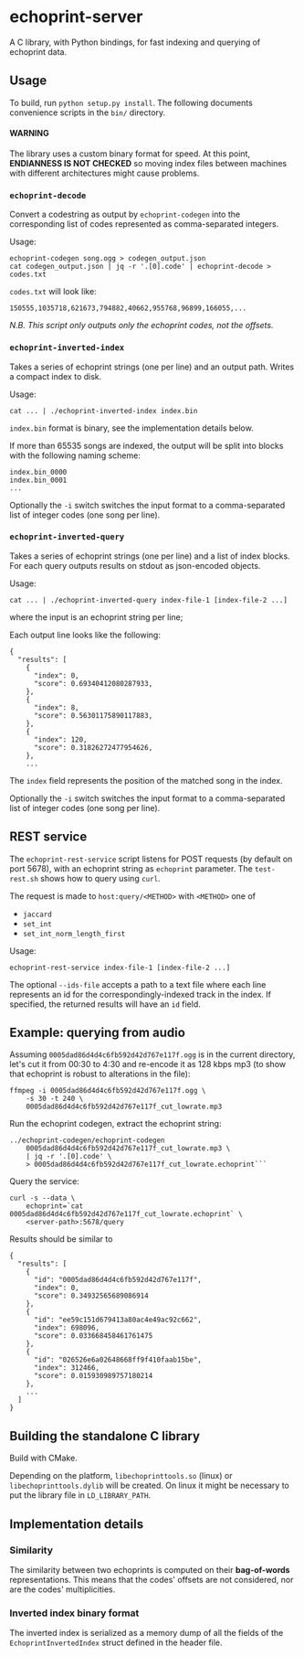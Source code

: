 # echoprint-server #

A C library, with Python bindings, for fast indexing and querying of
echoprint data.


## Usage ##

To build, run `python setup.py install`.
The following documents convenience scripts in the `bin/` directory.

#### WARNING ####

The library uses a custom binary format for speed. At this point,
**ENDIANNESS IS NOT CHECKED** so moving index files between machines
with different architectures might cause problems.


### `echoprint-decode` ###

Convert a codestring as output by `echoprint-codegen` into
the corresponding list of codes represented as comma-separated integers.

Usage:

	echoprint-codegen song.ogg > codegen_output.json
	cat codegen_output.json | jq -r '.[0].code' | echoprint-decode > codes.txt

`codes.txt` will look like:

`150555,1035718,621673,794882,40662,955768,96899,166055,...`

*N.B. This script only outputs only the echoprint codes, not the
 offsets.*


### `echoprint-inverted-index` ###

Takes a series of echoprint strings (one per line) and
an output path. Writes a compact index to disk.

Usage:

    cat ... | ./echoprint-inverted-index index.bin

`index.bin` format is binary, see the implementation details below.

If more than 65535 songs are indexed, the output will be split into
blocks with the following naming scheme:

    index.bin_0000
	index.bin_0001
	...

Optionally the `-i` switch switches the input format to a
comma-separated list of integer codes (one song per line).

### `echoprint-inverted-query` ###

Takes a series of echoprint strings (one per line) and a list of index
blocks. For each query outputs results on stdout as json-encoded
objects.

Usage:

    cat ... | ./echoprint-inverted-query index-file-1 [index-file-2 ...]

where the input is an echoprint string per line;

Each output line looks like the following:

```
{
  "results": [
    {
      "index": 0,
      "score": 0.69340412080287933,
    },
    {
      "index": 8,
      "score": 0.56301175890117883,
    },
    {
      "index": 120,
      "score": 0.31826272477954626,
    },
    ...
```


The `index` field represents the position of the matched song in the
index.

Optionally the `-i` switch switches the input format to a
comma-separated list of integer codes (one song per line).


## REST service ##

The `echoprint-rest-service` script listens for POST requests (by
default on port 5678), with an echoprint string as `echoprint`
parameter. The `test-rest.sh` shows how to query using `curl`.

The request is made to `host:query/<METHOD>` with `<METHOD>` one of

- `jaccard`
- `set_int`
- `set_int_norm_length_first`

Usage:

	echoprint-rest-service index-file-1 [index-file-2 ...]

The optional `--ids-file` accepts a path to a text file where each
line represents an id for the correspondingly-indexed track in the
index. If specified, the returned results will have an `id` field.

## Example: querying from audio ##

Assuming `0005dad86d4d4c6fb592d42d767e117f.ogg` is in the current
directory, let's cut it from 00:30 to 4:30 and re-encode it as 128
kbps mp3 (to show that echoprint is robust to alterations in the
file):


	ffmpeg -i 0005dad86d4d4c6fb592d42d767e117f.ogg \
		-s 30 -t 240 \
		0005dad86d4d4c6fb592d42d767e117f_cut_lowrate.mp3

Run the echoprint codegen, extract the echoprint string:

    ../echoprint-codegen/echoprint-codegen
        0005dad86d4d4c6fb592d42d767e117f_cut_lowrate.mp3 \
        | jq -r '.[0].code' \
        > 0005dad86d4d4c6fb592d42d767e117f_cut_lowrate.echoprint```

Query the service:

    curl -s --data \
        echoprint=`cat 0005dad86d4d4c6fb592d42d767e117f_cut_lowrate.echoprint` \
        <server-path>:5678/query

Results should be similar to

    {
      "results": [
        {
          "id": "0005dad86d4d4c6fb592d42d767e117f",
          "index": 0,
          "score": 0.34932565689086914
        },
        {
          "id": "ee59c151d679413a80ac4e49ac92c662",
          "index": 698096,
          "score": 0.033668458461761475
        },
        {
          "id": "026526e6a02648668ff9f410faab15be",
          "index": 312466,
          "score": 0.015930989757180214
        },
        ...
      ]
    }


## Building the standalone C library ##

Build with CMake.

Depending on the platform, `libechoprinttools.so` (linux) or
`libechoprinttools.dylib` will be created. On linux it might be
necessary to put the library file in `LD_LIBRARY_PATH`.


## Implementation details ##

### Similarity ###

The similarity between two echoprints is computed on their
**bag-of-words** representations. This means that the codes' offsets
are not considered, nor are the codes' multiplicities.

### Inverted index binary format ###

The inverted index is serialized as a memory dump of all the fields of
the `EchoprintInvertedIndex` struct defined in the header file.
